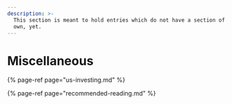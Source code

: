 ```yaml
---
description: >-
  This section is meant to hold entries which do not have a section of their
  own, yet.
---
```


# Miscellaneous

{% page-ref page="us-investing.md" %}

{% page-ref page="recommended-reading.md" %}



